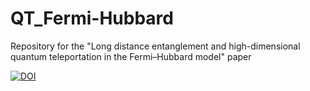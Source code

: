 # QT_Fermi-Hubbard

Repository for the "Long distance entanglement and high-dimensional quantum teleportation in the Fermi–Hubbard model" paper


[![DOI](https://zenodo.org/badge/DOI/10.5281/zenodo.10074867.svg)](https://doi.org/10.5281/zenodo.10074867)

